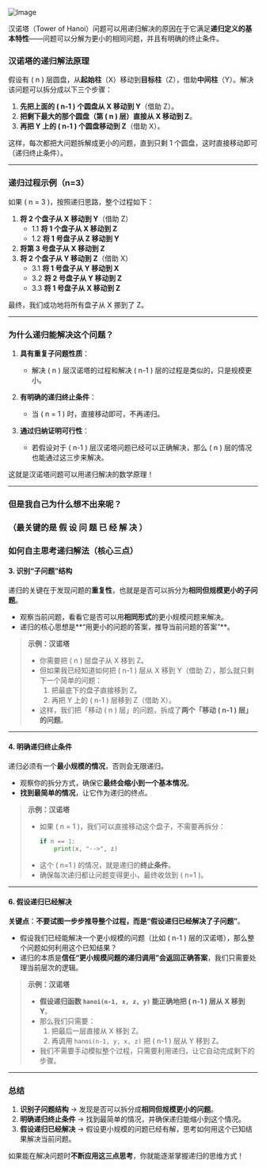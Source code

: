 ![Image](https://github.com/user-attachments/assets/4d662f8b-77e6-4269-91e9-d6dd10876186)

汉诺塔（Tower of Hanoi）问题可以用递归解决的原因在于它满足**递归定义的基本特性**——问题可以分解为更小的相同问题，并且有明确的终止条件。

### **汉诺塔的递归解法原理**
假设有 \( n \) 层圆盘，从**起始柱**（X）移动到**目标柱**（Z），借助**中间柱**（Y）。解决该问题可以拆分成以下三个步骤：

1. **先把上面的 \( n-1 \) 个圆盘从 X 移动到 Y**（借助 Z）。
2. **把剩下最大的那个圆盘（第 \( n \) 层）直接从 X 移动到 Z**。
3. **再把 Y 上的 \( n-1 \) 个圆盘移动到 Z**（借助 X）。

这样，每次都把大问题拆解成更小的问题，直到只剩 1 个圆盘，这时直接移动即可（递归终止条件）。

---

### **递归过程示例（n=3）**
如果 \( n = 3 \)，按照递归思路，整个过程如下：

1. **将 2 个盘子从 X 移动到 Y**（借助 Z）
   - 1.1 **将 1 个盘子从 X 移动到 Z**
   - 1.2 **将 1 号盘子从 Z 移动到 Y**
2. **将第 3 号盘子从 X 移动到 Z**
3. **将 2 个盘子从 Y 移动到 Z**（借助 X）
   - 3.1 **将 1 号盘子从 Y 移动到 X**
   - 3.2 **将 2 号盘子从 Y 移动到 Z**
   - 3.3 **将 1 号盘子从 X 移动到 Z**

最终，我们成功地将所有盘子从 X 挪到了 Z。

---

### **为什么递归能解决这个问题？**
1. **具有重复子问题性质**：
   - 解决 \( n \) 层汉诺塔的过程和解决 \( n-1 \) 层的过程是类似的，只是规模更小。
   
2. **有明确的递归终止条件**：
   - 当 \( n = 1 \) 时，直接移动即可，不再递归。

3. **通过归纳证明可行性**：
   - 若假设对于 \( n-1 \) 层汉诺塔问题已经可以正确解决，那么 \( n \) 层的情况也能通过这三步来解决。

这就是汉诺塔问题可以用递归解决的数学原理！

---

### 但是我自己为什么想不出来呢？
### **（最关键的是 假 设 问 题 已 经 解 决 ）**

### **如何自主思考递归解法（核心三点）**

#### **3. 识别“子问题”结构**
递归的关键在于发现问题的**重复性**，也就是是否可以拆分为**相同但规模更小的子问题**。  
- 观察当前问题，看看它是否可以用**相同形式**的更小规模问题来解决。
- 递归的核心思想是**“用更小的问题的答案，推导当前问题的答案”**。

> **示例：汉诺塔**
> - 你需要把 \( n \) 层盘子从 X 移到 Z。
> - 但如果我已经知道如何把 \( n-1 \) 层从 X 移到 Y（借助 Z），那么就只剩下一个简单的问题：
>   1. 把最底下的盘子直接移到 Z。
>   2. 再把 Y 上的 \( n-1 \) 层移到 Z（借助 X）。
> - 这样，我们把「移动 \( n \) 层」的问题，拆成了**两个「移动 \( n-1 \) 层」的问题**。

---

#### **4. 明确递归终止条件**
递归必须有一个**最小规模的情况**，否则会无限递归。  
- 观察你的拆分方式，确保它**最终会缩小到一个基本情况**。
- **找到最简单的情况**，让它作为递归的终点。

> **示例：汉诺塔**
> - 如果 \( n = 1 \)，我们可以直接移动这个盘子，不需要再拆分：
>   ```python
>   if n == 1:
>       print(x, "-->", z)
>   ```
> - 这个 \( n=1 \) 的情况，就是递归的**终止条件**。
> - 确保每次递归都让问题变得更小，最终收敛到 \( n=1 \)。

---

#### **6. 假设递归已经解决**
**关键点**：**不要试图一步步推导整个过程，而是“假设递归已经解决了子问题”**。  
- 假设我们已经能解决一个更小规模的问题（比如 \( n-1 \) 层的汉诺塔），那么整个问题如何利用这个已知结果？
- 递归的本质是**信任“更小规模问题的递归调用”会返回正确答案**，我们只需要处理当前层次的逻辑。

> **示例：汉诺塔**
> - **假设递归函数 `hanoi(n-1, x, z, y)` 能正确地把 \( n-1 \) 层从 X 移到 Y**。
> - 那么我们只需要：
>   1. 把最后一层直接从 X 移到 Z。
>   2. 再调用 `hanoi(n-1, y, x, z)` 把 \( n-1 \) 层从 Y 移到 Z。
> - 我们不需要手动模拟整个过程，只需要利用递归，让它自动完成剩下的步骤。

---

### **总结**
1. **识别子问题结构** → 发现是否可以拆分成**相同但规模更小的问题**。
2. **明确递归终止条件** → 找到最简单的情况，并确保递归能缩小到这个情况。
3. **假设递归已经解决** → 假设更小规模的问题已经有解，思考如何用这个已知结果解决当前问题。

如果能在解决问题时**不断应用这三点思考**，你就能逐渐掌握递归的思维方式！